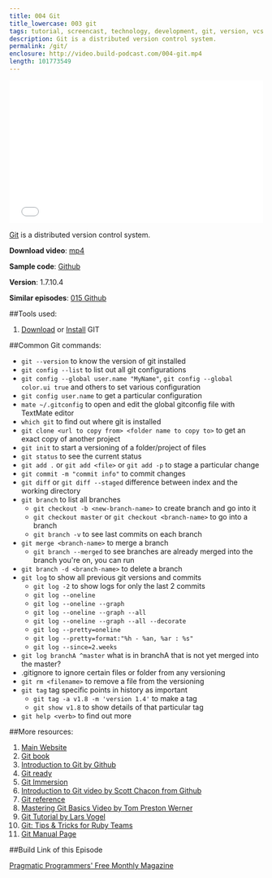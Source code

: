 ```yaml
---
title: 004 Git
title_lowercase: 003 git
tags: tutorial, screencast, technology, development, git, version, vcs
description: Git is a distributed version control system.
permalink: /git/
enclosure: http://video.build-podcast.com/004-git.mp4
length: 101773549
---
```


<div id="video"><iframe src="//player.vimeo.com/video/44518572" width="500" height="281" frameborder="0" webkitallowfullscreen mozallowfullscreen allowfullscreen></iframe></div>

[Git](http://git-scm.com/) is a distributed version control system.

<p><strong>Download video</strong>: <a href="http://video.build-podcast.com/004-git.mp4" download="build-podcast-004-git.mp4">mp4</a></p>

**Sample code**: [Github](https://github.com/sayanee/build-podcast/tree/master/004-git)

**Version**: 1.7.10.4

**Similar episodes**: [015 Github](/github)

##Tools used:

1. [Download](http://git-scm.com/downloads) or [Install](http://git-scm.com/book/en/Getting-Started-Installing-Git) GIT

##Common Git commands:

- `git --version` to know the version of git installed
- `git config --list` to list out all git configurations
- `git config --global user.name "MyName"`, `git config --global color.ui true` and others to set various configuration
- `git config user.name` to get a particular configuration
- `mate ~/.gitconfig` to open and edit the global gitconfig file with TextMate editor
- `which git` to find out where git is installed
- `git clone <url to copy from> <folder name to copy to>` to get an exact copy of another project
- `git init` to start a versioning of a folder/project of files
- `git status` to see the current status
- `git add .` or `git add <file>` or `git add -p` to stage a particular change
- `git commit -m "commit info"` to commit changes
- `git diff` or `git diff --staged` difference between index and the working directory
- `git branch` to list all branches
    - `git checkout -b <new-branch-name>` to create branch and go into it
    - `git checkout master` or `git checkout <branch-name>` to go into a branch
    - `git branch -v` to see last commits on each branch
- `git merge <branch-name>` to merge a branch
    - `git branch --merged` to see branches are already merged into the branch you're on, you can run
- `git branch -d <branch-name>` to delete a branch
- `git log` to show all previous git versions and commits
    - `git log -2` to show logs for only the last 2 commits
    - `git log --oneline`
    - `git log --oneline --graph`
    - `git log --oneline --graph --all`
    - `git log --oneline --graph --all --decorate`
    - `git log --pretty=oneline`
    - `git log --pretty=format:"%h - %an, %ar : %s"`
    - `git log --since=2.weeks`
- `git log branchA ^master` what is in branchA that is not yet merged into the master?
- .gitignore to ignore certain files or folder from any versioning
- `git rm <filename>` to remove a file from the versioning
- `git tag` tag specific points in history as important
    - `git tag -a v1.8 -m 'version 1.4'` to make a tag
    - `git show v1.8` to show details of that particular tag
- `git help <verb>` to find out more

##More resources:

1. [Main Website ](http://git-scm.com/)
1. [Git book](http://git-scm.com/book)
1. [Introduction to Git by Github](http://learn.github.com/p/intro.html)
1. [Git ready](http://gitready.com/)
1. [Git Immersion](http://gitimmersion.com/)
1. [Introduction to Git video by Scott Chacon from Github](http://www.youtube.com/watch?v=ZDR433b0HJY)
1. [Git reference](http://gitref.org/)
1. [Mastering Git Basics Video by Tom Preston Werner](http://vimeo.com/17118008)
1. [Git Tutorial by Lars Vogel](http://www.vogella.com/articles/Git/article.html)
1. [Git: Tips & Tricks for Ruby Teams](http://www.youtube.com/watch?v=Z2ZL14WWEJI)
1. [Git Manual Page](http://www.kernel.org/pub/software/scm/git/docs/)

##Build Link of this Episode

[Pragmatic Programmers' Free Monthly Magazine](http://pragprog.com/magazines)
